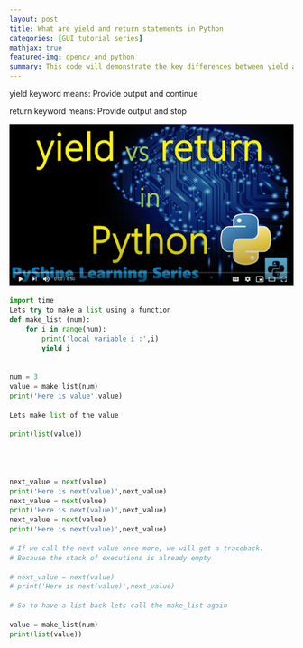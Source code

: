 ```yaml
---
layout: post
title: What are yield and return statements in Python
categories: [GUI tutorial series]
mathjax: true
featured-img: opencv_and_python
summary: This code will demonstrate the key differences between yield and return statements in python
---
```

yield keyword means: 
Provide output and continue

return keyword means: 
Provide output and stop

[![Everything Is AWESOME](https://github.com/py2ai/py2ai.github.io/blob/master/assets/img/posts/yield.png?raw=true)](https://youtu.be/TODMGIezMpE "Everything Is AWESOME")
```python
import time
Lets try to make a list using a function
def make_list (num):
	for i in range(num):
		print('local variable i :',i)
		yield i
		
		
num = 3
value = make_list(num)
print('Here is value',value)

Lets make list of the value

print(list(value))




next_value = next(value)
print('Here is next(value)',next_value)
next_value = next(value)
print('Here is next(value)',next_value)
next_value = next(value)
print('Here is next(value)',next_value)

# If we call the next value once more, we will get a traceback. 
# Because the stack of executions is already empty

# next_value = next(value)
# print('Here is next(value)',next_value)

# So to have a list back lets call the make_list again

value = make_list(num)
print(list(value))



```

